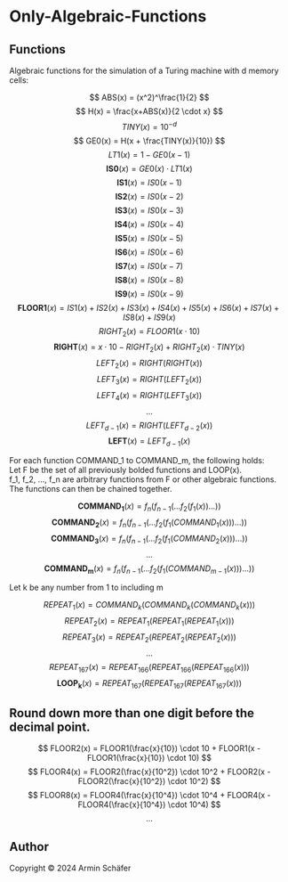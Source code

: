 # Only-Algebraic-Functions

## Functions

Algebraic functions for the simulation of a Turing machine with d memory cells:

$$
ABS(x) = (x^2)^\frac{1}{2}
$$
$$
H(x) = \frac{x+ABS(x)}{2 \cdot x}
$$
$$
TINY(x) = 10^{-d}
$$
$$
GE0(x) = H(x + \frac{TINY(x)}{10})
$$
$$
LT1(x) = 1-GE0(x-1)
$$
$$
\boldsymbol{IS0}(x) = GE0(x) \cdot LT1(x)
$$
$$
\boldsymbol{IS1}(x) = IS0(x - 1)
$$
$$
\boldsymbol{IS2}(x) = IS0(x - 2)
$$
$$
\boldsymbol{IS3}(x) = IS0(x - 3)
$$
$$
\boldsymbol{IS4}(x) = IS0(x - 4)
$$
$$
\boldsymbol{IS5}(x) = IS0(x - 5)
$$
$$
\boldsymbol{IS6}(x) = IS0(x - 6)
$$
$$
\boldsymbol{IS7}(x) = IS0(x - 7)
$$
$$
\boldsymbol{IS8}(x) = IS0(x - 8)
$$
$$
\boldsymbol{IS9}(x) = IS0(x - 9)
$$
$$
\boldsymbol{FLOOR1}(x) = IS1(x) + IS2(x) + IS3(x) + IS4(x) + IS5(x) + IS6(x) + IS7(x) + IS8(x) + IS9(x)
$$
$$
RIGHT_2(x) = FLOOR1(x \cdot 10)
$$
$$
\boldsymbol{RIGHT}(x) = x \cdot 10 - RIGHT_2(x) + RIGHT_2(x) \cdot TINY(x)
$$
$$
LEFT_2(x) = RIGHT(RIGHT(x))
$$
$$
LEFT_3(x) = RIGHT(LEFT_2(x))
$$
$$
LEFT_4(x) = RIGHT(LEFT_3(x))
$$
$$
...
$$
$$
LEFT_{d-1}(x) = RIGHT(LEFT_{d-2}(x))
$$
$$
\boldsymbol{LEFT}(x) = LEFT_{d-1}(x)
$$

For each function COMMAND_1 to COMMAND_m, the following holds:  
Let F be the set of all previously bolded functions and LOOP(x).  
f_1, f_2, ..., f_n are arbitrary functions from F or other algebraic functions.  
The functions can then be chained together.

$$
\boldsymbol{COMMAND_1}(x) = f_n( f_{n-1}( ... f_2(f_1(x)) ... ))
$$
$$
\boldsymbol{COMMAND_2}(x) = f_n( f_{n-1}( ... f_2(f_1(COMMAND_1(x))) ... ))
$$
$$
\boldsymbol{COMMAND_3}(x) = f_n( f_{n-1}( ... f_2(f_1(COMMAND_2(x))) ... ))
$$
$$
...
$$
$$
\boldsymbol{COMMAND_m}(x) = f_n( f_{n-1}( ... f_2(f_1(COMMAND_{m-1}(x))) ... ))
$$

Let k be any number from 1 to including m

$$
REPEAT_1(x) = COMMAND_k(COMMAND_k(COMMAND_k(x)))
$$
$$
REPEAT_2(x) = REPEAT_1(REPEAT_1(REPEAT_1(x)))
$$
$$
REPEAT_3(x) = REPEAT_2(REPEAT_2(REPEAT_2(x)))
$$
$$
...
$$
$$
REPEAT_{167}(x) = REPEAT_{166}(REPEAT_{166}(REPEAT_{166}(x)))
$$
$$
\boldsymbol{LOOP_k}(x) = REPEAT_{167}(REPEAT_{167}(REPEAT_{167}(x)))
$$

## Round down more than one digit before the decimal point.

$$
FLOOR2(x) = FLOOR1(\frac{x}{10}) \cdot 10 + FLOOR1(x - FLOOR1(\frac{x}{10}) \cdot 10)
$$
$$
FLOOR4(x) = FLOOR2(\frac{x}{10^2}) \cdot 10^2 + FLOOR2(x - FLOOR2(\frac{x}{10^2}) \cdot 10^2)
$$
$$
FLOOR8(x) = FLOOR4(\frac{x}{10^4}) \cdot 10^4 + FLOOR4(x - FLOOR4(\frac{x}{10^4}) \cdot 10^4)
$$
$$
...
$$

## Author

Copyright &copy; 2024 Armin Schäfer
